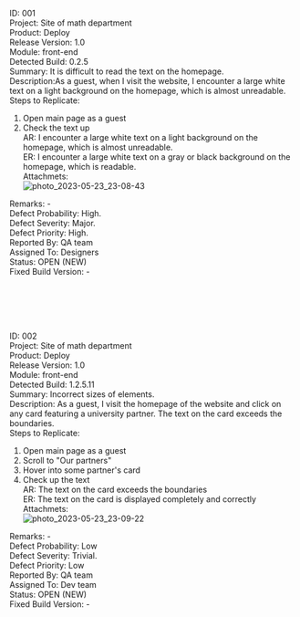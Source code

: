 ID: 001 <br />
Project: Site of math department <br />
Product: Deploy <br />
Release Version: 1.0 <br />
Module: front-end <br />
Detected Build: 0.2.5 <br />
Summary: It is difficult to read the text on the homepage. <br />
Description:As a guest, when I visit the website, I encounter a large white text on a light background on the homepage, which is almost unreadable.<br />
Steps to Replicate: <br />
  1) Open main page as a guest<br />
  2) Check the text up<br />
AR: I encounter a large white text on a light background on the homepage, which is almost unreadable.<br />
ER: I encounter a large white text on a gray or black background on the homepage, which is readable.<br />
Attachmets: <br />
![photo_2023-05-23_23-08-43](https://github.com/VolodymyrMykhailiuk/2023/assets/102728237/8079fc3a-e576-4887-a7dc-0c504214af0f)

  
Remarks: -<br />
Defect Probability: High.<br />
Defect Severity: Major.<br />
Defect Priority: High.<br />
Reported By: QA team<br />
Assigned To: Designers<br />
Status: OPEN (NEW)<br />
Fixed Build Version: -<br />

<br /><br /><br /><br />


ID: 002<br />
Project: Site of math department<br />
Product: Deploy<br />
Release Version: 1.0<br />
Module: front-end<br />
Detected Build: 1.2.5.11<br />
Summary: Incorrect sizes of elements.<br />
Description: As a guest, I visit the homepage of the website and click on any card featuring a university partner. The text on the card exceeds the boundaries.<br />
Steps to Replicate: <br />
  1) Open main page as a guest<br />
  2) Scroll to "Our partners"<br />
  3) Hover into some partner's card<br />
  4) Check up the text<br />
AR: The text on the card exceeds the boundaries<br />
ER: The text on the card is displayed completely and correctly<br />
Attachmets: <br />
![photo_2023-05-23_23-09-22](https://github.com/VolodymyrMykhailiuk/2023/assets/102728237/83abc270-1c7a-46c0-a41e-eb16a1c01722)

  
Remarks: -<br />
Defect Probability: Low<br />
Defect Severity: Trivial.<br />
Defect Priority: Low<br />
Reported By: QA team<br />
Assigned To: Dev team<br />
Status: OPEN (NEW)<br />
Fixed Build Version: -<br />
